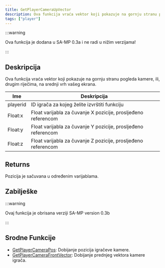 ```yaml
---
title: GetPlayerCameraUpVector
description: Ova funkcija vraća vektor koji pokazuje na gornju stranu pogleda kamere, ili, drugim riječima, na srednji vrh vašeg ekrana.
tags: ["player"]
---
```


:::warning

Ova funkcija je dodana u SA-MP 0.3a i ne radi u nižim verzijama!

:::

## Deskripcija

Ova funkcija vraća vektor koji pokazuje na gornju stranu pogleda kamere, ili, drugim riječima, na srednji vrh vašeg ekrana.

| Ime      | Deskripcija                                                    |
| -------- | -------------------------------------------------------------- |
| playerid | ID igrača za kojeg želite izvrštiti funkciju                   |
| Float:x  | Float varijabla za čuvanje X pozicije, prosljeđeno referencom  |
| Float:y  | Float varijabla za čuvanje Y pozicije, prosljeđeno referencom  |
| Float:z  | Float varijabla za čuvanje Z pozicije, prosljeđeno referencom  |

## Returns

Pozicija je sačuvana u određenim varijablama.

## Zabilješke

:::warning

Ovaj funkcija je obrisana verziji SA-MP version 0.3b

:::

## Srodne Funkcije

- [GetPlayerCameraPos](GetPlayerCameraPos): Dobijanje pozicija igračeve kamere.
- [GetPlayerCameraFrontVector](GetPlayerCameraFrontVector): Dobijanje prednjeg vektora kamere igrača.
